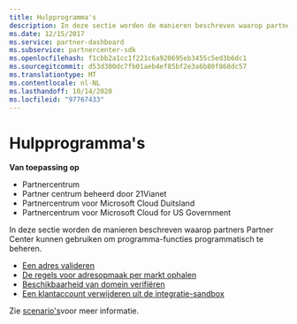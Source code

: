 ```yaml
---
title: Hulpprogramma's
description: In deze sectie worden de manieren beschreven waarop partners het partner centrum kunnen gebruiken om programma-functies programmatisch te beheren.
ms.date: 12/15/2017
ms.service: partner-dashboard
ms.subservice: partnercenter-sdk
ms.openlocfilehash: f1cbb2a1cc1f221c6a920695eb3455c5ed3b6dc1
ms.sourcegitcommit: d53d300dc7fb01aeb4ef85bf2e3a6b80f868dc57
ms.translationtype: MT
ms.contentlocale: nl-NL
ms.lasthandoff: 10/14/2020
ms.locfileid: "97767433"
---
```

# <a name="utilities"></a>Hulpprogramma's

**Van toepassing op**

- Partnercentrum
- Partner centrum beheerd door 21Vianet
- Partnercentrum voor Microsoft Cloud Duitsland
- Partnercentrum voor Microsoft Cloud for US Government

In deze sectie worden de manieren beschreven waarop partners Partner Center kunnen gebruiken om programma-functies programmatisch te beheren.

- [Een adres valideren](validate-an-address.md)
- [De regels voor adresopmaak per markt ophalen](get-market-specific-validation-data.md)
- [Beschikbaarheid van domein verifiëren](verify-domain-availability.md)
- [Een klantaccount verwijderen uit de integratie-sandbox](delete-a-customer-account-from-the-integration-sandbox.md)

Zie [scenario's](scenarios.md)voor meer informatie.